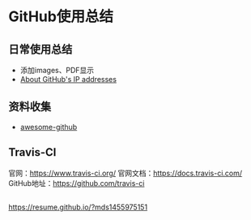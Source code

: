 # GitHub使用总结
## 日常使用总结

  - 添加images、PDF显示
  
  - [About GitHub's IP addresses](https://api.github.com/meta)

## 资料收集
- [awesome-github](https://github.com/AntBranch/awesome-github#%E6%95%99%E7%A8%8B)

## Travis-CI
官网：https://www.travis-ci.org/
官网文档：https://docs.travis-ci.com/
GitHub地址：https://github.com/travis-ci

##
https://resume.github.io/?mds1455975151
